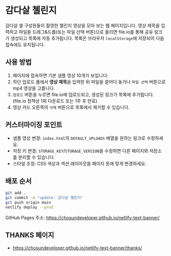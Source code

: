 # 감다살 첼린지

감다살 셀 구성원들이 촬영한 첼린지 영상을 모아 보는 웹 페이지입니다. 영상 제목을 입력하고 파일을 드래그&드롭(또는 파일 선택 버튼)으로 올리면 file.io를 통해 공유 링크가 생성되고 목록에 자동 추가됩니다. 목록은 브라우저 `localStorage`에 저장되어 다음 접속에도 유지됩니다.

## 사용 방법
1. 페이지에 접속하면 기본 샘플 영상 10개가 보입니다.
2. 하단 업로드 폼에서 **영상 제목**을 입력한 뒤 파일을 끌어다 놓거나 `파일 선택` 버튼으로 mp4 영상을 고릅니다.
3. `업로드` 버튼을 누르면 file.io에 업로드되고, 생성된 링크가 목록에 추가됩니다. (file.io 정책상 1회 다운로드 또는 1주 후 만료)
4. 영상 카드 오른쪽의 `삭제` 버튼으로 목록에서 제거할 수 있습니다.

## 커스터마이징 포인트
- 샘플 영상 변경: `index.html`의 `DEFAULT_UPLOADS` 배열을 원하는 링크로 수정하세요.
- 저장 키 변경: `STORAGE_KEY`/`STORAGE_VERSION`을 수정하면 다른 페이지와 저장소를 분리할 수 있습니다.
- 스타일 조정: CSS 색상과 섹션 레이아웃을 페이지 톤에 맞게 변경하세요.

## 배포 순서
```bash
git add .
git commit -m "update: 감다살 첼린지"
git push origin main
netlify deploy --prod
```

GitHub Pages 주소: https://chosundeveloper.github.io/netlify-text-banner/

## THANKS 페이지
- https://chosundeveloper.github.io/netlify-text-banner/thanks/